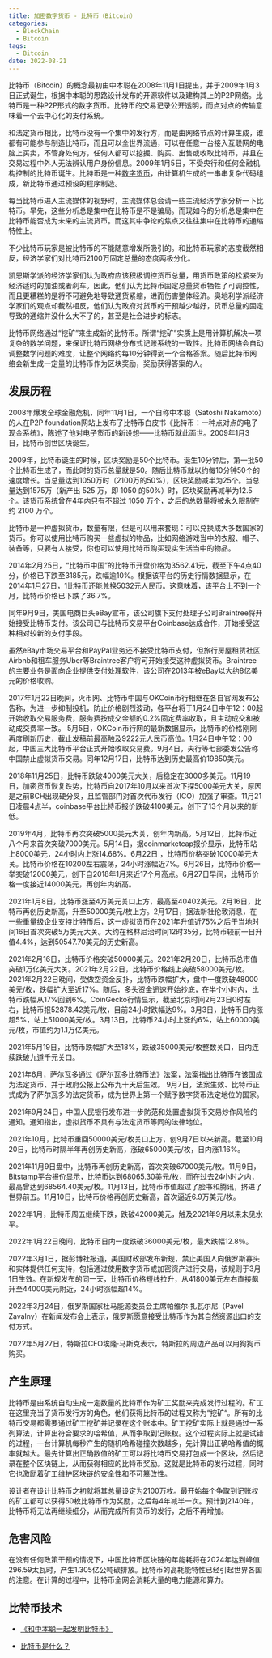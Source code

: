 ```yaml
---
title: 加密数字货币 - 比特币（Bitcoin）
categories: 
  - BlockChain
  - Bitcoin
tags:
  - Bitcoin
date: 2022-08-21
---
```


比特币（Bitcoin）的概念最初由中本聪在2008年11月1日提出，并于2009年1月3日正式诞生，根据中本聪的思路设计发布的开源软件以及建构其上的P2P网络。比特币是一种P2P形式的数字货币。比特币的交易记录公开透明，而点对点的传输意味着一个去中心化的支付系统。

<!-- more -->

和法定货币相比，比特币没有一个集中的发行方，而是由网络节点的计算生成，谁都有可能参与制造比特币，而且可以全世界流通，可以在任意一台接入互联网的电脑上买卖，不管身处何方，任何人都可以挖掘、购买、出售或收取比特币，并且在交易过程中外人无法辨认用户身份信息。2009年1月5日，不受央行和任何金融机构控制的比特币诞生。比特币是一种[数字货币](https://baike.baidu.com/item/%E6%95%B0%E5%AD%97%E8%B4%A7%E5%B8%81/8159530)，由计算机生成的一串串复杂代码组成，新比特币通过预设的程序制造。

每当比特币进入主流媒体的视野时，主流媒体总会请一些主流经济学家分析一下比特币。早先，这些分析总是集中在比特币是不是骗局。而现如今的分析总是集中在比特币能否成为未来的主流货币。而这其中争论的焦点又往往集中在比特币的通缩特性上。

不少比特币玩家是被比特币的不能随意增发所吸引的。和比特币玩家的态度截然相反，经济学家们对比特币2100万固定总量的态度两极分化。

凯恩斯学派的经济学家们认为政府应该积极调控货币总量，用货币政策的松紧来为经济适时的加油或者刹车。因此，他们认为比特币固定总量货币牺牲了可调控性，而且更糟糕的是将不可避免地导致通货紧缩，进而伤害整体经济。奥地利学派经济学家们的观点却截然相反，他们认为政府对货币的干预越少越好，货币总量的固定导致的通缩并没什么大不了的，甚至是社会进步的标志。

比特币网络通过“挖矿”来生成新的比特币。所谓“挖矿”实质上是用计算机解决一项复杂的数学问题，来保证比特币网络分布式记账系统的一致性。比特币网络会自动调整数学问题的难度，让整个网络约每10分钟得到一个合格答案。随后比特币网络会新生成一定量的比特币作为区块奖励，奖励获得答案的人。


## 发展历程

2008年爆发全球金融危机，同年11月1日，一个自称中本聪（Satoshi Nakamoto）的人在P2P foundation网站上发布了比特币白皮书《比特币：一种点对点的电子现金系统》，陈述了他对电子货币的新设想——比特币就此面世。2009年1月3日，比特币创世区块诞生。

2009年，比特币诞生的时候，区块奖励是50个比特币。诞生10分钟后，第一批50个比特币生成了，而此时的货币总量就是50。随后比特币就以约每10分钟50个的速度增长。当总量达到1050万时（2100万的50%），区块奖励减半为25个。当总量达到1575万（新产出 525 万，即 1050 的50%）时，区块奖励再减半为12.5个。该货币系统曾在4年内只有不超过 1050 万个，之后的总数量将被永久限制在约 2100 万个。

比特币是一种虚拟货币，数量有限，但是可以用来套现：可以兑换成大多数国家的货币。你可以使用比特币购买一些虚拟的物品，比如网络游戏当中的衣服、帽子、装备等，只要有人接受，你也可以使用比特币购买现实生活当中的物品。

2014年2月25日，“比特币中国”的比特币开盘价格为3562.41元，截至下午4点40分，价格已下跌至3185元，跌幅逾10%。根据该平台的历史行情数据显示，在2014年1月27日，1比特币还能兑换5032元人民币。这意味着，该平台上不到一个月，比特币价格已下跌了36.7%。

同年9月9日，美国电商巨头eBay宣布，该公司旗下支付处理子公司Braintree将开始接受比特币支付。该公司已与比特币交易平台Coinbase达成合作，开始接受这种相对较新的支付手段。

虽然eBay市场交易平台和PayPal业务还不接受比特币支付，但旅行房屋租赁社区Airbnb和租车服务Uber等Braintree客户将可开始接受这种虚拟货币。Braintree的主要业务是面向企业提供支付处理软件，该公司在2013年被eBay以大约8亿美元的价格收购。

2017年1月22日晚间，火币网、比特币中国与OKCoin币行相继在各自官网发布公告称，为进一步抑制投机，防止价格剧烈波动，各平台将于1月24日中午12：00起开始收取交易服务费，服务费按成交金额的0.2%固定费率收取，且主动成交和被动成交费率一致。 5月5日，OKCoin币行网的最新数据显示，比特币的价格刚刚再度刷新历史，截止发稿前最高触及9222元人民币高位。1月24日中午12：00起，中国三大比特币平台正式开始收取交易费。9月4日，央行等七部委发公告称中国禁止虚拟货币交易。同年12月17日，比特币达到历史最高价19850美元。

2018年11月25日，比特币跌破4000美元大关，后稳定在3000多美元。11月19日，加密货币恢复跌势，比特币自2017年10月以来首次下探5000美元大关，原因是之前BCH出现硬分叉，且监管部门对首次代币发行（ICO）加强了审查。11月21日凌晨4点半，coinbase平台比特币报价跌破4100美元，创下了13个月以来的新低。

2019年4月，比特币再次突破5000美元大关，创年内新高。5月12日，比特币近八个月来首次突破7000美元。5月14日，据coinmarketcap报价显示，比特币站上8000美元，24小时内上涨14.68%。6月22日 ，比特币价格突破10000美元大关。比特币价格在10200左右震荡，24小时涨幅近7%。6月26日，比特币价格一举突破12000美元，创下自2018年1月来近17个月高点。6月27日早间，比特币价格一度接近14000美元，再创年内新高。

2021年1月8日，比特币涨至4万美元关口上方，最高至40402美元。2月16日，比特币再创历史新高，升至50000美元/枚上方。2月17日，据法新社伦敦消息，在一些重量级企业支持比特币后，这一虚拟货币在2021年升值近75%之后于当地时间16日首次突破5万美元大关。大约在格林尼治时间12时35分，比特币较前一日升值4.4%，达到50547.70美元的历史新高。

2021年2月16日，比特币价格突破50000美元。2021年2月20日，比特币总市值突破1万亿美元大关。2021年2月22日，比特币价格线上突破58000美元/枚。2021年2月22日晚间，受做空资金反扑，比特币跌幅扩大，盘中一度跌破48000美元/枚，跌幅扩大至近17%。随后，多头资金迅速开始抄底，在半个小时内，比特币跌幅从17%回到6%。CoinGecko行情显示，截至北京时间2月23日0时左右，比特币报52878.42美元/枚，目前24小时跌幅达9%。3月3日，比特币日内涨超5%，站上51000美元/枚。3月13日，比特币24小时上涨约6%，站上60000美元/枚，市值约为1.1万亿美元。

2021年5月19日，比特币跌幅扩大至18%，跌破35000美元/枚整数关口，日内连续跌破九道千元关口。

2021年6月，萨尔瓦多通过《萨尔瓦多比特币法》法案，法案指出比特币在该国成为法定货币、并于政府公报上公布九十天后生效。 9月7日，法案生效、比特币正式成为了萨尔瓦多的法定货币，成为世界上第一个赋予数字货币法定地位的国家。

2021年9月24日，中国人民银行发布进一步防范和处置虚拟货币交易炒作风险的通知。通知指出，虚拟货币不具有与法定货币等同的法律地位。

2021年10月，比特币重回50000美元/枚关口上方，创9月7日以来新高。截至10月20日，比特币时隔半年再创历史新高，涨破65000美元/枚，日内涨1.16%。

2021年11月9日盘中，比特币再创历史新高，首次突破67000美元/枚。11月9日，Bitstamp平台报价显示，比特币达到68065.30美元/枚，而在过去24小时之内，最高曾达到68564.40美元/枚。11月13日，比特币市值超过了脸书和腾讯，挤进了世界前五。11月10日，比特币价格再创历史新高，首次逼近6.9万美元/枚。

2022年1月，比特币周五继续下跌，跌破42000美元，触及2021年9月以来未见水平。

2022年1月22日晚间，比特币日内一度跌破36000美元/枚，最大跌幅12.8％。

2022年3月1日，据彭博社报道，美国财政部发布新规，禁止美国人向俄罗斯寡头和实体提供任何支持，包括通过使用数字货币或加密资产进行交易，该规则于3月1日生效。在新规发布的同一天，比特币价格短线拉升，从41800美元左右直接飙升至44000美元附近，24小时涨幅超14%。

2022年3月24日，俄罗斯国家杜马能源委员会主席帕维尔·扎瓦尔尼（Pavel Zavalny）在新闻发布会上表示，俄罗斯愿意接受比特币作为其自然资源出口的支付方式。

2022年5月27日，特斯拉CEO埃隆·马斯克表示，特斯拉的周边产品可以用狗狗币购买。

## 产生原理

比特币是由系统自动生成一定数量的比特币作为矿工奖励来完成发行过程的。矿工在这里充当了货币发行方的角色，他们获得比特币的过程又称为“挖矿“。所有的比特币交易都需要通过矿工挖矿并记录在这个账本中。矿工挖矿实际上就是通过一系列算法，计算出符合要求的哈希值，从而争取到记账权。这个过程实际上就是试错的过程，一台计算机每秒产生的随机哈希碰撞次数越多，先计算出正确哈希值的概率就越大。最先计算出正确数值的矿工可以将比特币交易打包成一个区块，然后记录在整个区块链上，从而获得相应的比特币奖励。这就是比特币的发行过程，同时它也激励着矿工维护区块链的安全性和不可篡改性。

设计者在设计比特币之初就将其总量设定为2100万枚。最开始每个争取到记账权的矿工都可以获得50枚比特币作为奖励，之后每4年减半一次。预计到2140年，比特币将无法再继续细分，从而完成所有货币的发行，之后不再增加。

## 危害风险

在没有任何政策干预的情况下，中国比特币区块链的年能耗将在2024年达到峰值296.59太瓦时，产生1.305亿公吨碳排放。比特币的高耗能特性已经引起世界各国的注意。在计算的过程中，比特币全网会消耗大量的电力能源和算力。

## 比特币技术

- [《和中本聪一起发明比特币》](https://zhuanlan.zhihu.com/p/101521458)

- [比特币是什么？](https://zhuanlan.zhihu.com/p/133202649)

